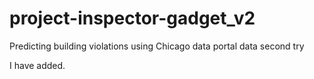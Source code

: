 # project-inspector-gadget_v2
Predicting building violations using Chicago data portal data second try

I have added.

